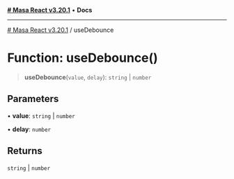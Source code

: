 [**# Masa React v3.20.1**](../README.md) • **Docs**

***

[# Masa React v3.20.1](../globals.md) / useDebounce

# Function: useDebounce()

> **useDebounce**(`value`, `delay`): `string` \| `number`

## Parameters

• **value**: `string` \| `number`

• **delay**: `number`

## Returns

`string` \| `number`
